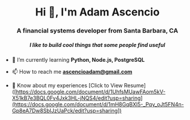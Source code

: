 <h1 align="center">Hi 👋, I'm Adam Ascencio</h1>
<h3 align="center">A financial systems developer from Santa Barbara, CA</h3>
<h5 align="center">I like to build cool things that some people find useful</h5>

- 🌱 I’m currently learning **Python, Node.js, PostgreSQL**

- 📫 How to reach me **ascencioadam@gmail.com**

- 📄 Know about my experiences [Click to View Resume]([https://docs.google.com/document/d/1UhfsMUawFAom5kV-X51kB7e3BQL0Fv4Jxk3HL-jNQS4/edit?usp=sharing](https://docs.google.com/document/d/1mH8GqBXl5-_Pqy_oJt5FN4n-Gp8eA7Dw8SbIJzUaPck/edit?usp=sharing])
